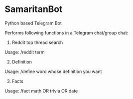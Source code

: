 # SamaritanBot
Python based Telegram Bot

Performs following functions in a Telegram chat/group chat:

1. Reddit top thread search

  Usage: /reddit term

2. Definition

  Usage: /define word whose definition you want

3. Facts

  Usage: /fact math OR trivia OR date
